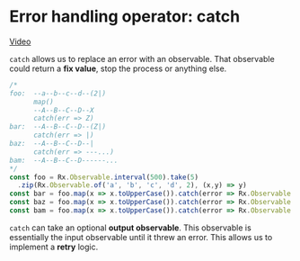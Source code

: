 # Error handling operator: catch
[Video](https://egghead.io/lessons/rxjs-error-handling-operator-catch)

``catch`` allows us to replace an error with an observable. That observable could return a **fix value**, stop the process or anything else.

```js
/*
foo:  --a--b--c--d--(2|)
      map()
      --A--B--C--D--X
      catch(err => Z)
bar:  --A--B--C--D--(Z|)
      catch(err => |)
baz:  --A--B--C--D--|
      catch(err => ---...)
bam:  --A--B--C--D------...
*/
const foo = Rx.Observable.interval(500).take(5)
  .zip(Rx.Observable.of('a', 'b', 'c', 'd', 2), (x,y) => y)
const bar = foo.map(x => x.toUpperCase()).catch(error => Rx.Observable.of('Z'))
const baz = foo.map(x => x.toUpperCase()).catch(error => Rx.Observable.empty())
const bam = foo.map(x => x.toUpperCase()).catch(error => Rx.Observable.empty())
```

``catch`` can take an optional **output observable**. This observable is essentially the input observable until it threw an error. This allows us to implement a **retry** logic.

